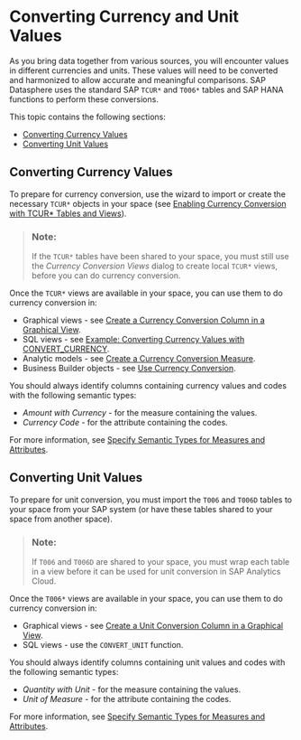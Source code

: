 <!-- loio1aff2ba3ef3d423b89ed378fe72ec1b7 -->

# Converting Currency and Unit Values

As you bring data together from various sources, you will encounter values in different currencies and units. These values will need to be converted and harmonized to allow accurate and meaningful comparisons. SAP Datasphere uses the standard SAP `TCUR*` and `T006*` tables and SAP HANA functions to perform these conversions.

This topic contains the following sections:

-   [Converting Currency Values](converting-currency-and-unit-values-1aff2ba.md#loio1aff2ba3ef3d423b89ed378fe72ec1b7__section_currency)
-   [Converting Unit Values](converting-currency-and-unit-values-1aff2ba.md#loio1aff2ba3ef3d423b89ed378fe72ec1b7__section_unit)



<a name="loio1aff2ba3ef3d423b89ed378fe72ec1b7__section_currency"/>

## Converting Currency Values

To prepare for currency conversion, use the wizard to import or create the necessary `TCUR*` objects in your space \(see [Enabling Currency Conversion with TCUR\* Tables and Views](enabling-currency-conversion-with-tcur-tables-and-views-b462239.md)\).

> ### Note:  
> If the `TCUR*` tables have been shared to your space, you must still use the *Currency Conversion Views* dialog to create local `TCUR*` views, before you can do currency conversion.

Once the `TCUR*` views are available in your space, you can use them to do currency conversion in:

-   Graphical views - see [Create a Currency Conversion Column in a Graphical View](../create-a-currency-conversion-column-in-a-graphical-view-6e3d8be.md).
-   SQL views - see [Example: Converting Currency Values with CONVERT\_CURRENCY](../sql-functions-reference-6d624a1.md#loio6d624a1956234d818d0bfdc77cbd0e09__section_example_currency).
-   Analytic models - see [Create a Currency Conversion Measure](create-a-currency-conversion-measure-ec00efb.md).
-   Business Builder objects - see [Use Currency Conversion](../Buisiness-Builder/use-currency-conversion-1ba4554.md).

You should always identify columns containing currency values and codes with the following semantic types:

-   *Amount with Currency* - for the measure containing the values.
-   *Currency Code* - for the attribute containing the codes.

For more information, see [Specify Semantic Types for Measures and Attributes](specify-semantic-types-for-measures-and-attributes-f7272c0.md).



<a name="loio1aff2ba3ef3d423b89ed378fe72ec1b7__section_unit"/>

## Converting Unit Values

To prepare for unit conversion, you must import the `T006` and `T006D` tables to your space from your SAP system \(or have these tables shared to your space from another space\).

> ### Note:  
> If `T006` and `T006D` are shared to your space, you must wrap each table in a view before it can be used for unit conversion in SAP Analytics Cloud.

Once the `T006*` views are available in your space, you can use them to do currency conversion in:

-   Graphical views - see [Create a Unit Conversion Column in a Graphical View](../create-a-unit-conversion-column-in-a-graphical-view-23bc94f.md).
-   SQL views - use the `CONVERT_UNIT` function.

You should always identify columns containing unit values and codes with the following semantic types:

-   *Quantity with Unit* - for the measure containing the values.
-   *Unit of Measure* - for the attribute containing the codes.

For more information, see [Specify Semantic Types for Measures and Attributes](specify-semantic-types-for-measures-and-attributes-f7272c0.md).

